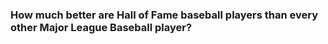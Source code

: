 ### How much better are Hall of Fame baseball players than every other Major League Baseball player?
